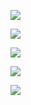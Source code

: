 ![](https://readme-typing-svg.demolab.com?font=Fira+Code&pause=1000&width=435&lines=Hello+there!;I'm+Your+Majesty%2C+The+Eye!;Thanks+for+visiting+my+profile!)

![](https://github-readme-stats.vercel.app/api?username=YourMajestyTheEye&show_icons=true&theme=radical)
 
![](https://streak-stats.demolab.com?user=YourMajestyTheEye&theme=radical&hide_border=true)
 
![](https://github-profile-trophy.vercel.app/?username=YourMajestyTheEye&theme=onedark)

![](https://komarev.com/ghpvc/?username=YourMajestyTheEye&label=MY+PROFILE+VIEWS)
